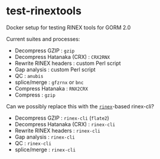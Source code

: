 # test-rinextools
Docker setup for testing RINEX tools for GORM 2.0

Current suites and processes:

* Decompress GZIP : `gzip`
* Decompress Hatanaka (CRX) : `CRX2RNX`
* Rewrite RINEX headers : custom Perl script
* Gap analysis : custom Perl script 
* QC : `anubis`
* splice/merge : `gfzrnx` or `bnc`
* Compress Hatanaka : `RNX2CRX`
* Compress : `gzip` 

Can we possibly replace this with the [`rinex`](https://github.com/gwbres/rinex)-based rinex-cli?

* Decompress GZIP : `rinex-cli` (`flate2`)
* Decompress Hatanaka (CRX) : `rinex-cli`
* Rewrite RINEX headers : `rinex-cli`
* Gap analysis : `rinex-cli`
* QC : `rinex-cli`
* splice/merge : `rinex-cli`
